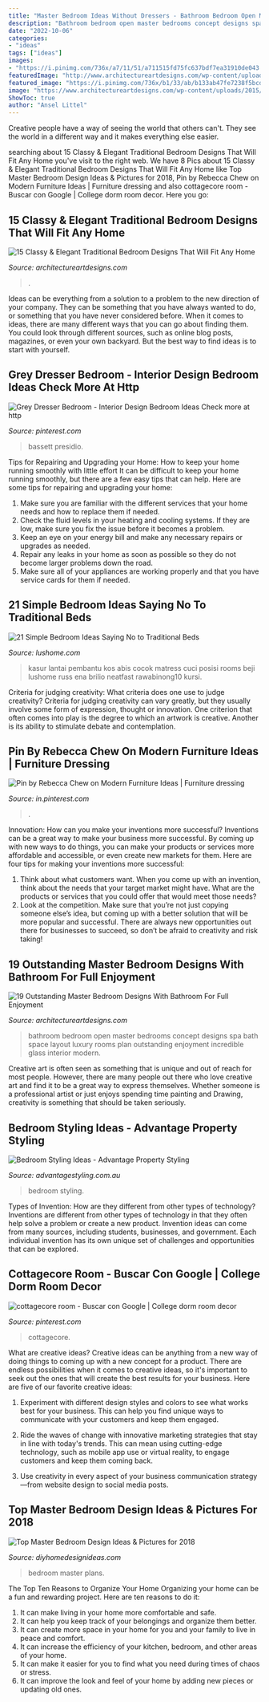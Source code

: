 ```yaml
---
title: "Master Bedroom Ideas Without Dressers - Bathroom Bedroom Open Master Bedrooms Concept Designs Spa Bath Space Layout Luxury Rooms Plan Outstanding Enjoyment Incredible Glass Interior Modern"
description: "Bathroom bedroom open master bedrooms concept designs spa bath space layout luxury rooms plan outstanding enjoyment incredible glass interior modern"
date: "2022-10-06"
categories:
- "ideas"
tags: ["ideas"]
images:
- "https://i.pinimg.com/736x/a7/11/51/a711515fd75fc637bdf7ea31910de043.jpg"
featuredImage: "http://www.architectureartdesigns.com/wp-content/uploads/2016/06/6-38-630x420.jpg"
featured_image: "https://i.pinimg.com/736x/b1/33/ab/b133ab47fe7238f5bcdd052c1abb5cb6.jpg"
image: "https://www.architectureartdesigns.com/wp-content/uploads/2015/01/15-Classy-Elegant-Traditional-Bedroom-Designs-That-Will-Fit-Any-Home-1.jpg"
ShowToc: true
author: "Ansel Littel"
---
```



Creative people have a way of seeing the world that others can't. They see the world in a different way and it makes everything else easier.

	

		
searching about 15 Classy &amp; Elegant Traditional Bedroom Designs That Will Fit Any Home you've visit to the right web. We have 8 Pics about 15 Classy &amp; Elegant Traditional Bedroom Designs That Will Fit Any Home like Top Master Bedroom Design Ideas &amp; Pictures for 2018, Pin by Rebecca Chew on Modern Furniture Ideas | Furniture dressing and also cottagecore room - Buscar con Google | College dorm room decor. Here you go:
		
    
## 15 Classy &amp; Elegant Traditional Bedroom Designs That Will Fit Any Home

<img loading=lazy src="https://www.architectureartdesigns.com/wp-content/uploads/2015/01/15-Classy-Elegant-Traditional-Bedroom-Designs-That-Will-Fit-Any-Home-1.jpg" onerror="this.onerror=null;this.src='https://tse4.mm.bing.net/th?id=OIP.boh2oPurL3l3gTHYh7sFCgHaH3&amp;pid=15.1';" alt="15 Classy &amp; Elegant Traditional Bedroom Designs That Will Fit Any Home">

_Source: architectureartdesigns.com_

>. 

	

Ideas can be everything from a solution to a problem to the new direction of your company. They can be something that you have always wanted to do, or something that you have never considered before. When it comes to ideas, there are many different ways that you can go about finding them. You could look through different sources, such as online blog posts, magazines, or even your own backyard. But the best way to find ideas is to start with yourself.

    
## Grey Dresser Bedroom - Interior Design Bedroom Ideas Check More At Http

<img loading=lazy src="https://i.pinimg.com/736x/b1/6e/ce/b16ece279335dce354dea2a25fd8b92b.jpg" onerror="this.onerror=null;this.src='https://tse3.mm.bing.net/th?id=OIP.5LGO5mz93E_uWQcisUQoqwHaHa&amp;pid=15.1';" alt="Grey Dresser Bedroom - Interior Design Bedroom Ideas Check more at http">

_Source: pinterest.com_

>bassett presidio. 

	

Tips for Repairing and Upgrading your Home: How to keep your home running smoothly with little effort
It can be difficult to keep your home running smoothly, but there are a few easy tips that can help. Here are some tips for repairing and upgrading your home:
1. Make sure you are familiar with the different services that your home needs and how to replace them if needed.
2. Check the fluid levels in your heating and cooling systems. If they are low, make sure you fix the issue before it becomes a problem.
3. Keep an eye on your energy bill and make any necessary repairs or upgrades as needed.
4. Repair any leaks in your home as soon as possible so they do not become larger problems down the road.
5. Make sure all of your appliances are working properly and that you have service cards for them if needed.

    
## 21 Simple Bedroom Ideas Saying No To Traditional Beds

<img loading=lazy src="https://www.lushome.com/wp-content/uploads/2012/09/floor-bed-bedroom-ideas-latest-trends-13.jpg" onerror="this.onerror=null;this.src='https://tse4.mm.bing.net/th?id=OIP.hMQPGOdLideuJ4FjE0ecewHaE7&amp;pid=15.1';" alt="21 Simple Bedroom Ideas Saying No to Traditional Beds">

_Source: lushome.com_

>kasur lantai pembantu kos abis cocok matress cuci posisi rooms beji lushome russ ena brilio neatfast rawabinong10 kursi. 

	

Criteria for judging creativity: What criteria does one use to judge creativity?
Criteria for judging creativity can vary greatly, but they usually involve some form of expression, thought or innovation. One criterion that often comes into play is the degree to which an artwork is creative. Another is its ability to stimulate debate and contemplation.

    
## Pin By Rebecca Chew On Modern Furniture Ideas | Furniture Dressing

<img loading=lazy src="https://i.pinimg.com/736x/b1/33/ab/b133ab47fe7238f5bcdd052c1abb5cb6.jpg" onerror="this.onerror=null;this.src='https://tse2.mm.bing.net/th?id=OIP.FA-oDBEaUeVqrimlkvSbkQHaJ3&amp;pid=15.1';" alt="Pin by Rebecca Chew on Modern Furniture Ideas | Furniture dressing">

_Source: in.pinterest.com_

>. 

	

Innovation: How can you make your inventions more successful?
Inventions can be a great way to make your business more successful. By coming up with new ways to do things, you can make your products or services more affordable and accessible, or even create new markets for them. Here are four tips for making your inventions more successful:
1. Think about what customers want. When you come up with an invention, think about the needs that your target market might have. What are the products or services that you could offer that would meet those needs?
2. Look at the competition. Make sure that you’re not just copying someone else’s idea, but coming up with a better solution that will be more popular and successful. There are always new opportunities out there for businesses to succeed, so don’t be afraid to creativity and risk taking!

    
## 19 Outstanding Master Bedroom Designs With Bathroom For Full Enjoyment

<img loading=lazy src="http://www.architectureartdesigns.com/wp-content/uploads/2016/06/6-38-630x420.jpg" onerror="this.onerror=null;this.src='https://tse2.mm.bing.net/th?id=OIP.8-DVgaod4trO0BYKyITb-wHaE8&amp;pid=15.1';" alt="19 Outstanding Master Bedroom Designs With Bathroom For Full Enjoyment">

_Source: architectureartdesigns.com_

>bathroom bedroom open master bedrooms concept designs spa bath space layout luxury rooms plan outstanding enjoyment incredible glass interior modern. 

	

Creative art is often seen as something that is unique and out of reach for most people. However, there are many people out there who love creative art and find it to be a great way to express themselves. Whether someone is a professional artist or just enjoys spending time painting and Drawing, creativity is something that should be taken seriously.

    
## Bedroom Styling Ideas - Advantage Property Styling

<img loading=lazy src="https://advantagestyling.com.au/wp-content/uploads/2015/11/BONDI-29-New-st-38.jpg" onerror="this.onerror=null;this.src='https://tse4.mm.bing.net/th?id=OIP.VhgWsuzTniew27OxCmP_GgDMEy&amp;pid=15.1';" alt="Bedroom Styling Ideas - Advantage Property Styling">

_Source: advantagestyling.com.au_

>bedroom styling. 

	

Types of Invention: How are they different from other types of technology?
Inventions are different from other types of technology in that they often help solve a problem or create a new product. Invention ideas can come from many sources, including students, businesses, and government. Each individual invention has its own unique set of challenges and opportunities that can be explored.

    
## Cottagecore Room - Buscar Con Google | College Dorm Room Decor

<img loading=lazy src="https://i.pinimg.com/736x/a7/11/51/a711515fd75fc637bdf7ea31910de043.jpg" onerror="this.onerror=null;this.src='https://tse3.mm.bing.net/th?id=OIP.4xcyOqZeH2QJvnapLBiUEwHaJ4&amp;pid=15.1';" alt="cottagecore room - Buscar con Google | College dorm room decor">

_Source: pinterest.com_

>cottagecore. 

	

What are creative ideas?
Creative ideas can be anything from a new way of doing things to coming up with a new concept for a product. There are endless possibilities when it comes to creative ideas, so it's important to seek out the ones that will create the best results for your business. Here are five of our favorite creative ideas: 
1. Experiment with different design styles and colors to see what works best for your business. This can help you find unique ways to communicate with your customers and keep them engaged.

2. Ride the waves of change with innovative marketing strategies that stay in line with today's trends. This can mean using cutting-edge technology, such as mobile app use or virtual reality, to engage customers and keep them coming back. 

3. Use creativity in every aspect of your business communication strategy—from website design to social media posts.

    
## Top Master Bedroom Design Ideas &amp; Pictures For 2018

<img loading=lazy src="http://diyhomedesignideas.com/images/photos/2984-917.jpeg" onerror="this.onerror=null;this.src='https://tse4.mm.bing.net/th?id=OIP.AUoYXEuJU_ybs8zbqjnRjQHaE7&amp;pid=15.1';" alt="Top Master Bedroom Design Ideas &amp; Pictures for 2018">

_Source: diyhomedesignideas.com_

>bedroom master plans. 

	

The Top Ten Reasons to Organize Your Home
Organizing your home can be a fun and rewarding project. Here are ten reasons to do it: 
1. It can make living in your home more comfortable and safe.
2. It can help you keep track of your belongings and organize them better. 
3. It can create more space in your home for you and your family to live in peace and comfort. 
4. It can increase the efficiency of your kitchen, bedroom, and other areas of your home. 
5. It can make it easier for you to find what you need during times of chaos or stress. 
6. It can improve the look and feel of your home by adding new pieces or updating old ones. 

